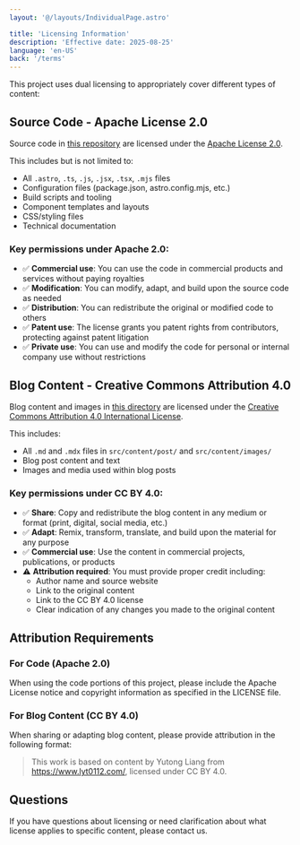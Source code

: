 ```yaml
---
layout: '@/layouts/IndividualPage.astro'

title: 'Licensing Information'
description: 'Effective date: 2025-08-25'
language: 'en-US'
back: '/terms'
---
```


This project uses dual licensing to appropriately cover different types of content:

## Source Code - Apache License 2.0

Source code in [this repository](https://github.com/EmptyBlueBox/Blog) are licensed under the [Apache License 2.0](https://www.apache.org/licenses/LICENSE-2.0).

This includes but is not limited to:
- All `.astro`, `.ts`, `.js`, `.jsx`, `.tsx`, `.mjs` files
- Configuration files (package.json, astro.config.mjs, etc.)
- Build scripts and tooling
- Component templates and layouts
- CSS/styling files
- Technical documentation

### Key permissions under Apache 2.0:
- ✅ **Commercial use**: You can use the code in commercial products and services without paying royalties
- ✅ **Modification**: You can modify, adapt, and build upon the source code as needed
- ✅ **Distribution**: You can redistribute the original or modified code to others
- ✅ **Patent use**: The license grants you patent rights from contributors, protecting against patent litigation
- ✅ **Private use**: You can use and modify the code for personal or internal company use without restrictions

## Blog Content - Creative Commons Attribution 4.0

Blog content and images in [this directory](https://github.com/EmptyBlueBox/Blog/tree/main/src/content/post) are licensed under the [Creative Commons Attribution 4.0 International License](https://creativecommons.org/licenses/by/4.0/).

This includes:
- All `.md` and `.mdx` files in `src/content/post/` and `src/content/images/`
- Blog post content and text
- Images and media used within blog posts

### Key permissions under CC BY 4.0:
- ✅ **Share**: Copy and redistribute the blog content in any medium or format (print, digital, social media, etc.)
- ✅ **Adapt**: Remix, transform, translate, and build upon the material for any purpose
- ✅ **Commercial use**: Use the content in commercial projects, publications, or products
- ⚠️ **Attribution required**: You must provide proper credit including:
  - Author name and source website
  - Link to the original content
  - Link to the CC BY 4.0 license
  - Clear indication of any changes you made to the original content

## Attribution Requirements

### For Code (Apache 2.0)
When using the code portions of this project, please include the Apache License notice and copyright information as specified in the LICENSE file.

### For Blog Content (CC BY 4.0)
When sharing or adapting blog content, please provide attribution in the following format:

> This work is based on content by Yutong Liang from https://www.lyt0112.com/, licensed under CC BY 4.0.

## Questions

If you have questions about licensing or need clarification about what license applies to specific content, please contact us.
